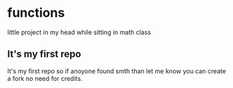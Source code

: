 # functions

 little project in my head while sitting in math class


## It's my first repo

It's my first repo so if anoyone found smth than let me know you can create a fork no need for credits.
